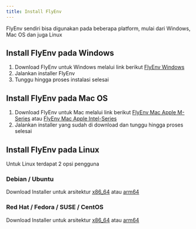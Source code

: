 ```yaml
---
title: Install FlyEnv
---
```


FlyEnv sendiri bisa digunakan pada beberapa platform, mulai dari Windows, Mac OS dan juga Linux

## Install FlyEnv pada Windows

1. Download FlyEnv untuk Windows melalui link berikut [FlyEnv Windows](https://github.com/xpf0000/FlyEnv/releases/download/v4.7.1/FlyEnv.Setup.4.7.1.exe)
2. Jalankan installer FlyEnv
3. Tunggu hingga proses instalasi selesai

## Install FlyEnv pada Mac OS

1. Download FlyEnv untuk Mac melalui link berikut [FlyEnv Mac Apple M-Series](https://github.com/xpf0000/FlyEnv/releases/download/v4.8.3/FlyEnv-4.8.3-arm64.dmg) atau [FlyEnv Mac Apple Intel-Series](https://github.com/xpf0000/FlyEnv/releases/download/v4.8.3/FlyEnv-4.8.3.dmg)
2. Jalankan installer yang sudah di download dan tunggu hingga proses selesai

## Install FlyEnv pada Linux

Untuk Linux terdapat 2 opsi pengguna

### Debian / Ubuntu

Download Installer untuk arsitektur [x86_64](https://github.com/xpf0000/PhpWebStudy/releases/download/v4.0.0/PhpWebStudy_4.0.0_amd64.deb) atau [arm64](https://github.com/xpf0000/PhpWebStudy/releases/download/v4.0.0/PhpWebStudy_4.0.0_arm64.deb)

### Red Hat / Fedora / SUSE / CentOS

Download Installer untuk arsitektur [x86_64](https://github.com/xpf0000/PhpWebStudy/releases/download/v4.0.0/PhpWebStudy-4.0.0.x86_64.rpm) atau [arm64](https://github.com/xpf0000/PhpWebStudy/releases/download/v4.0.0/PhpWebStudy-4.0.0.aarch64.rpm)